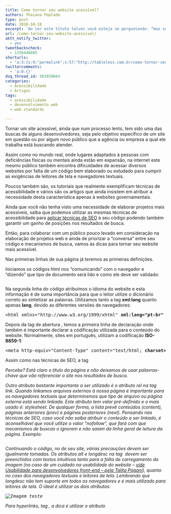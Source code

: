 ```yaml
---
title: Como tornar seu website acessível?
authors: Thaiana Poplade
type: post
date: 2010-10-18
excerpt: 'Ao ler este título talvez você esteja se perguntando: “mas se ele já foi publicado, já pode ser acessado por todos, certo?!” e a resposta mais correta é: “depende”. Que tal entender melhor o que significa acessibilidade na web?'
url: /como-tornar-seu-website-acessivel/
aktt_notify_twitter:
  - yes
tweetbackscheck:
  - 1356448605
shorturls:
  - 'a:3:{s:9:"permalink";s:57:"http://tableless.com.br/como-tornar-seu-website-acessivel";s:7:"tinyurl";s:26:"http://tinyurl.com/3ccl9so";s:4:"isgd";s:19:"http://is.gd/9K4DaG";}'
twittercomments:
  - 'a:0:{}'
dsq_thread_id: 503039664
categories:
  - Acessibilidade
  - Artigos
tags:
  - acessibilidade
  - desenvolvimento web
  - web standards

---
```

Tornar um site acessível, ainda que num processo lento, tem sido uma das buscas de alguns desenvolvedores, seja pelo objetivo específico de um site em questão ou por algum novo público que a agência ou empresa a qual ele trabalha está buscando atender.
  
Assim como no mundo real, onde lugares adaptados à pessoas com deficiências físicas ou mentais ainda estão em expansão, na internet este mesmo público também encontra dificuldades de acessar diversos websites por falta de um código bem elaborado ou estudado para cumprir as exigências de leitores de tela e navegadores textuais.

Poucos também são, os tutoriais que realmente exemplificam técnicas de acessibilidade e vários são os artigos que ainda insistem em atribuir a necessidade desta característica apenas à websites governamentais.
  
Ainda que você não tenha visto uma necessidade de elaborar projetos mais acessíveis, saiba que podemos utilizar as mesmas técnicas de acessibilidade para [aplicar técnicas de SEO][1] à seu código podendo também garantir um ganho de posições nos resultados de busca.

Então, para colaborar com um público pouco levado em consideração na elaboração de projetos web e ainda de priorizar a “conversa” entre seu código e mecanismos de busca, vamos às dicas para tornar seu website mais acessível.

Nas primeiras linhas de sua página já teremos as primeiras definições.
  
Iniciamos os códigos html nos “comunicando” com o navegador e &#8220;dizendo&#8221; que tipo de documento será lido e como ele deve ser validado:

<pre lang="html" line="1"></pre>

Na segunda linha do código atribuímos o idioma do website e esta informação é de suma importância para que o leitor utilize o dicionário correto ao sintetizar as palavras. Utilizamos tanto a tag **xml:lang** quanto apenas **lang**, devido as diferentes versões de navegadores:

<pre lang="html" line="1">&lt;html xmlns="http://www.w3.org/1999/xhtml" <strong>xml:lang="pt-br" lang="pt-br”</strong>&gt;</pre>

Depois da tag de abertura _<head>_, temos a primeira linha de declaração _<meta>_ onde também é importante declarar a códificação utilizada para o conteúdo do website. Normalmente, sites em português, utilizam a codificação **ISO-8859-1**:

<pre lang="html" line="1">&lt;meta http-equiv="Content-Type" content="text/html; <strong>charset=ISO-8859-1"</strong> /&gt;</pre>

Assim como nas técnicas de SEO, a tag _<title>_ que atribui título à página, também é de igual importância para as técnicas de Acessibilidade. Devido à este fato, temos o primeiro embate entre elas &#8211; uma preza por palavras-chave que garantem um melhor page-rank e outra preza pela leitura mais clara do nome e objetivo de um website acessados por navegadores textuais e leitores de tela. A dica é: procure elaborar todos os textos, que serão interpretados por sintetizadores e mecanismos de busca, unindo essas técnicas. No caso da tag _title_ procure escrever um título claro e coerente sem excluir as palavras-chave. Por exemplo:

<pre lang="html" line="1"><title>
  Como tornar seu website acessível? | Boas práticas de Desenvolvimento com Padrões Web
</title></pre>

Percebe? Está claro o título da página e não deixamos de usar palavras-chave que vão referenciar o site nos resultados de busca.

Outro atributo bastante importante a ser utilizado é o atributo _rel_ na tag _link_. Quando linkamos arquivos externos à nossa página é importante para os navegadores textuais que determinemos que tipo de arquivo ou página externa está sendo linkada. Este atributo tem valor pré-definido e o mais usado é: _stylesheet_. De qualquer forma, a lista prevê conteúdos (content), páginas anteriores (prev) e páginas posteriores (next). Pensando nas técnicas de SEO, caso você não saiba atribuir o conteúdo a ser linkado, é aconselhável que você utilize o valor “nofollow”, que fará com que mecanismos de buscas o ignorem e não saiam da linha geral de leitura da página. Exemplo:

<pre lang="html" line="1"></pre>

Continuando o código, no _<body>_ de seu site, várias precauções devem ser igualmente tomadas. Os atributos _alt_ e _longdesc_ na tag _<img>_ devem ser preenchidos com textos intuitivos tanto para a falta de carregamento da imagem (no caso de um cuidado na usabilidade do website &#8211; <a href="http://tableless.com.br/usabilidade-para-desenvolvedores-front-end" target="_blank">vide Usabilidade para desenvolvedores front-end &#8211; pela Talita Pagani</a>), quanto no caso dos navegadores textuais e leitores de tela. Lembrando que _longdesc_ não tem suporte em todos os navegadores e é mais utilizado para leitores de tela. O ideal é utilizar os dois atributos:

<pre lang="html" line="1"><img src="images/1.jpg" alt="Imagem teste" longdesc="Imagem inserida  para  teste de atributos longdesc na tag img do html" /></pre>

Para hyperlinks, tag _<a>_, a dica é utilizar o atributo _<title>_, com textos claros que exemplifiquem o destino do usuário ao clicar no link e não apenas com a descrição “clique aqui”. Além deste, outros dois atributos bastante valiosos para esta tag, são _tabindex_ e _accesskey_. A primeira permite que seja atribuída a ordem a qual a tecla _tab_ acessará o referido link e a segunda atribui uma tecla de atalho para o mesmo. Exemplo:

<pre lang="html" line="1"><ul>
  <li>
    <a href="index.html">PÁGINA INICIAL</a>
  </li>
  
</ul></pre>

Por fim, para que o deficiente visual não gaste muito tempo ouvindo, através do leitor de tela, todas as linhas de código que seus scripts tem, aconselha-se o uso da tag _<noscript>_ para descrever o objetivo do script na página. Por exemplo:

<pre lang="html" line="1"><!--mce:0-->
Funções para auxílio de animações do portal da ANEEL</pre>

Quer saber mais detalhes sobre Acessibilidade na Web? Abaixo 3 links que podem te ajudar nesta pesquisa.

A avaliação de acessibilidade de seu site pode ser feita pela URL: <a href="http://www.dasilva.org.br/" target="_blank">http://www.dasilva.org.br/</a>.
  
A documentação da W3C, para acessibilidade, pode ser adquirida neste link: <a href="http://www.w3.org/WAI/" target="_blank">http://www.w3.org/WAI/</a>
  
Para visualizar seu site em um navegador textual, acesse: <a href="http://www.delorie.com/web/lynxview.html" target="_blank">http://www.delorie.com/web/lynxview.html</a>

Com o HTML5 algumas dessas técnicas devem ser extintas, porque muitas das tags já estão sendo preparadas para ter um valor especialmente elaborado para cumprir requisitos de usabilidade, acessibilidade e SEO. Porém, enquanto a documentação se mantém em fase de formulação, vamos tornando acessíveis os sites que estão hoje na internet, mas ainda dificultam muito a vida deste público também inserido ao mundo virtual.

 [1]: http://tableless.com.br/seo-iniciantes-basico "SEO para iniciantes"